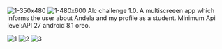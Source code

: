 ![1-350x480](https://user-images.githubusercontent.com/39503627/124309021-6ad08980-db6a-11eb-907a-395a8e6181ab.png)
![1-480x600](https://user-images.githubusercontent.com/39503627/124308757-057c9880-db6a-11eb-8662-612b8dd1e02e.png)
Alc challenge 1.0.
A multiscreeen app which informs the user about Andela and my profile as a student.
Minimum Api level:API 27 android 8.1 oreo.













![1](https://user-images.githubusercontent.com/39503627/124307336-fc8ac780-db67-11eb-978c-8fcc7ada4ea9.png)
![2](https://user-images.githubusercontent.com/39503627/124307339-fdbbf480-db67-11eb-8e5d-11175367fc70.png)
![3](https://user-images.githubusercontent.com/39503627/124307343-fe548b00-db67-11eb-91aa-056ed2562195.png)

